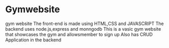 # Gymwebsite
gym website
The front-end is made using HTML,CSS and JAVASCRIPT
The backend uses node.js,express and monngodb
This is a vasic gym website that showcases the gym and allowsmember to sign up
Also has CRUD Application in the backend
